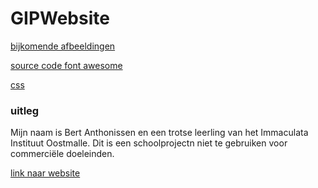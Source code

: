 # GIPWebsite

[bijkomende afbeeldingen](images)

[source code font awesome](FontAwesome)

[css](style)

### uitleg

Mijn naam is Bert Anthonissen en een trotse leerling van het Immaculata Instituut Oostmalle. Dit is een schoolprojectn niet te gebruiken voor commerciële doeleinden.



[link naar website](https://berta-immalle.github.io/GIPWebsite/)
